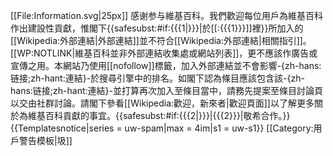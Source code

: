 [[File:Information.svg|25px]] 感谢参与維基百科。我們歡迎每位用戶為維基百科作出建設性貢獻，惟閣下{{<includeonly>safesubst:</includeonly>#if:{{{1|}}}|於[[:{{{1}}}]]裡}}所加入的[[Wikipedia:外部連結|外部連結]]並不符合[[Wikipedia:外部連結|相關指引]]。[[WP:NOTLINK|維基百科並非外部連結收集處或網站列表]]，更不應該作廣告或宣傳之用。本網站乃使用[[nofollow]]標籤，加入外部連結並不會影響-{zh-hans:链接;zh-hant:連結}-於搜尋引擎中的排名。如閣下認為條目應該包含該-{zh-hans:链接;zh-hant:連結}-並打算再次加入至條目當中，請務先提案至條目討論頁以交由社群討論。請閣下參看[[Wikipedia:歡迎，新來者|歡迎頁面]]以了解更多關於為維基百科貢獻的事宜。{{<includeonly>safesubst:</includeonly>#if:{{{2|}}}|{{{2}}}|敬希合作。}}<!-- Template:uw-spam1 --><noinclude>
{{Templatesnotice|series = uw-spam|max = 4im|s1 = uw-s1}}
[[Category:用戶警告模板|圾]]
</noinclude>